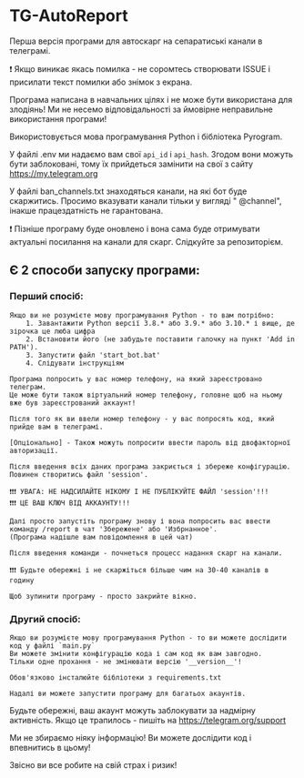 # TG-AutoReport

Перша версія програми для автоскарг на сепаратиські канали в телеграмі.

❗️ Якщо виникає якась помилка - не соромтесь створювати ISSUE і присилати текст помилки або знімок з екрана.

Програма написана в навчальних цілях і не може бути використана для злодіянь!
Ми не несемо відповідальності за ймовірне неправильне використання програми!

Використовується мова програмування Python і бібліотека Pyrogram.

У файлі .env ми надаємо вам свої `api_id` і `api_hash`. Згодом вони можуть бути заблоковані, тому їх прийдеться замінити
на свої з сайту https://my.telegram.org

У файлі ban_channels.txt знаходяться канали, на які бот буде скаржитись. Просимо вказувати канали тільки у вигляді "
@channel", інакше працездатність не гарантована.

❗️ Пізніше програму буде оновлено і вона сама буде отримувати актуальні посилання на канали для скарг. Слідкуйте за
репозиторієм.

## Є 2 способи запуску програми:

### Перший спосіб:

	Якщо ви не розумієте мову програмування Python - то вам потрібно:
        1. Завантажити Python версії 3.8.* або 3.9.* або 3.10.* і вище, де зірочка це люба цифра
        2. Встановити його (не забудьте поставити галочку на пункт 'Add in PATH').
        3. Запустити файл 'start_bot.bat'
        4. Слідувати інструкціям

    Програма попросить у вас номер телефону, на який зареєстровано телеграм.
    Це може бути також віртуальний номер телефону, головне щоб на ньому вже був зареєстрований аккаунт!
		
    Після того як ви ввели номер телефону - у вас попросять код, який прийде вам в телеграмі.
		
    [Опціонально] - Також можуть попросити ввести пароль від двофакторної авторизації.
		
    Після введення всіх даних програма закриється і збереже конфігурацію.
    Повинен створитись файл 'session'.
	
	❗️❗️❗️ УВАГА: НЕ НАДСИЛАЙТЕ НІКОМУ І НЕ ПУБЛІКУЙТЕ ФАЙЛ 'session'!!!
	❗️❗️❗️ ЦЕ ВАШ КЛЮЧ ВІД АККАУНТУ!!!

    Далі просто запустіть програму знову і вона попросить вас ввести команду /report в чат 'Збережене' або 'Избрнанное'.
    (Програма надішле вам повідомлення в цей чат)
		
    Після введення команди - почнеться процесс надання скарг на канали.
		
    ❗️❗️❗️ Будьте обережні і не скаржіться більше чим на 30-40 каналів в годину
		
    Щоб зупинити програму - просто закрийте вікно.

### Другий спосіб:

	Якщо ви розумієте мову програмування Python - то ви можете дослідити код у файлі `main.py`
	Ви можете змінити конфігурацію кода і сам код як вам завгодно.
	Тільки одне прохання - не змінювати версію '__version__'!

    Обов'язково інсталюйте бібліотеки з requirements.txt
	
	Надалі ви можете запустити програму для багатьох акаунтів.

Будьте обережні, ваш акаунт можуть заблокувати за надмірну активність. Якщо це трапилось - пишіть
на https://telegram.org/support

Ми не збираємо ніяку інформацію!
Ви можете дослідити код і впевнитись в цьому!

Звісно ви все робите на свій страх і ризик!
